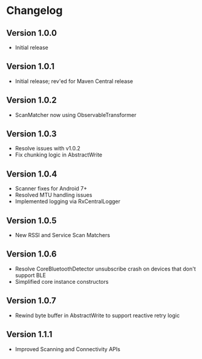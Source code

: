 Changelog
=========

Version 1.0.0
----------------------------

* Initial release

Version 1.0.1
----------------------------

* Initial release; rev'ed for Maven Central release

Version 1.0.2
----------------------------

* ScanMatcher now using ObservableTransformer

Version 1.0.3
----------------------------

* Resolve issues with v1.0.2
* Fix chunking logic in AbstractWrite

Version 1.0.4
----------------------------

* Scanner fixes for Android 7+
* Resolved MTU handling issues
* Implemented logging via RxCentralLogger

Version 1.0.5
----------------------------

* New RSSI and Service Scan Matchers

Version 1.0.6
----------------------------

* Resolve CoreBluetoothDetector unsubscribe crash on devices that don't support BLE
* Simplified core instance constructors

Version 1.0.7
----------------------------

* Rewind byte buffer in AbstractWrite to support reactive retry logic

Version 1.1.1
----------------------------

* Improved Scanning and Connectivity APIs
